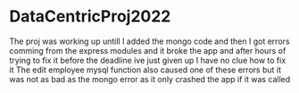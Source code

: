 # DataCentricProj2022
The proj was working up untill I added the mongo code and then I got errors comming from the express modules 
and it broke the app and after hours of trying to fix it before the deadline ive just given up I have no clue how to fix it 
The edit employee mysql function also caused one of these errors but it was not as bad as the mongo error as it only crashed the app if it was called 
